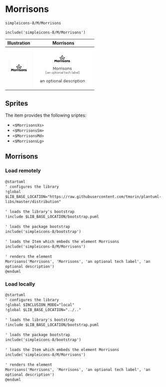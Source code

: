# Morrisons


```text
simpleicons-8/M/Morrisons
```

```text
include('simpleicons-8/M/Morrisons')
```



| Illustration | Morrisons |
| :---: | :---: |
| ![illustration for Illustration](../../simpleicons-8/M/Morrisons.png) | ![illustration for Morrisons](../../simpleicons-8/M/Morrisons.Local.png) |



## Sprites
The item provides the following sriptes:

- `<$MorrisonsXs>`
- `<$MorrisonsSm>`
- `<$MorrisonsMd>`
- `<$MorrisonsLg>`





## Morrisons

### Load remotely
```plantuml
@startuml
' configures the library
!global $LIB_BASE_LOCATION="https://raw.githubusercontent.com/tmorin/plantuml-libs/master/distribution"

' loads the library's bootstrap
!include $LIB_BASE_LOCATION/bootstrap.puml

' loads the package bootstrap
include('simpleicons-8/bootstrap')

' loads the Item which embeds the element Morrisons
include('simpleicons-8/M/Morrisons')

' renders the element
Morrisons('Morrisons', 'Morrisons', 'an optional tech label', 'an optional description')
@enduml
```

### Load locally
```plantuml
@startuml
' configures the library
!global $INCLUSION_MODE="local"
!global $LIB_BASE_LOCATION="../.."

' loads the library's bootstrap
!include $LIB_BASE_LOCATION/bootstrap.puml

' loads the package bootstrap
include('simpleicons-8/bootstrap')

' loads the Item which embeds the element Morrisons
include('simpleicons-8/M/Morrisons')

' renders the element
Morrisons('Morrisons', 'Morrisons', 'an optional tech label', 'an optional description')
@enduml
```

